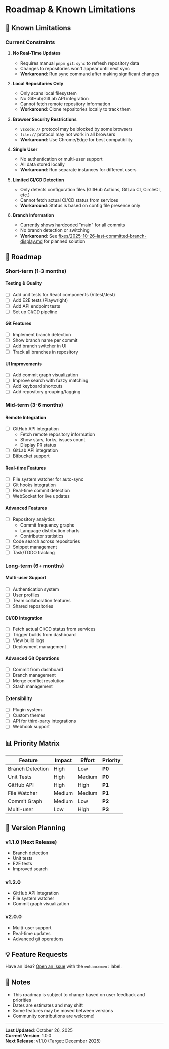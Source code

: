 # Roadmap & Known Limitations

## 🚧 Known Limitations

### Current Constraints

1. **No Real-Time Updates**
   - Requires manual `pnpm git:sync` to refresh repository data
   - Changes to repositories won't appear until next sync
   - **Workaround**: Run sync command after making significant changes

2. **Local Repositories Only**
   - Only scans local filesystem
   - No GitHub/GitLab API integration
   - Cannot fetch remote repository information
   - **Workaround**: Clone repositories locally to track them

3. **Browser Security Restrictions**
   - `vscode://` protocol may be blocked by some browsers
   - `file://` protocol may not work in all browsers
   - **Workaround**: Use Chrome/Edge for best compatibility

4. **Single User**
   - No authentication or multi-user support
   - All data stored locally
   - **Workaround**: Run separate instances for different users

5. **Limited CI/CD Detection**
   - Only detects configuration files (GitHub Actions, GitLab CI, CircleCI, etc.)
   - Cannot fetch actual CI/CD status from services
   - **Workaround**: Status is based on config file presence only

6. **Branch Information**
   - Currently shows hardcoded "main" for all commits
   - No branch detection or switching
   - **Workaround**: See [fixes/2025-10-26-last-committed-branch-display.md](fixes/2025-10-26-last-committed-branch-display.md) for planned solution

## 🎯 Roadmap

### Short-term (1-3 months)

#### Testing & Quality

- [ ] Add unit tests for React components (Vitest/Jest)
- [ ] Add E2E tests (Playwright)
- [ ] Add API endpoint tests
- [ ] Set up CI/CD pipeline

#### Git Features

- [ ] Implement branch detection
- [ ] Show branch name per commit
- [ ] Add branch switcher in UI
- [ ] Track all branches in repository

#### UI Improvements

- [ ] Add commit graph visualization
- [ ] Improve search with fuzzy matching
- [ ] Add keyboard shortcuts
- [ ] Add repository grouping/tagging

### Mid-term (3-6 months)

#### Remote Integration

- [ ] GitHub API integration
  - Fetch remote repository information
  - Show stars, forks, issues count
  - Display PR status
- [ ] GitLab API integration
- [ ] Bitbucket support

#### Real-time Features

- [ ] File system watcher for auto-sync
- [ ] Git hooks integration
- [ ] Real-time commit detection
- [ ] WebSocket for live updates

#### Advanced Features

- [ ] Repository analytics
  - Commit frequency graphs
  - Language distribution charts
  - Contributor statistics
- [ ] Code search across repositories
- [ ] Snippet management
- [ ] Task/TODO tracking

### Long-term (6+ months)

#### Multi-user Support

- [ ] Authentication system
- [ ] User profiles
- [ ] Team collaboration features
- [ ] Shared repositories

#### CI/CD Integration

- [ ] Fetch actual CI/CD status from services
- [ ] Trigger builds from dashboard
- [ ] View build logs
- [ ] Deployment management

#### Advanced Git Operations

- [ ] Commit from dashboard
- [ ] Branch management
- [ ] Merge conflict resolution
- [ ] Stash management

#### Extensibility

- [ ] Plugin system
- [ ] Custom themes
- [ ] API for third-party integrations
- [ ] Webhook support

## 📊 Priority Matrix

| Feature | Impact | Effort | Priority |
|---------|--------|--------|----------|
| Branch Detection | High | Low | **P0** |
| Unit Tests | High | Medium | **P0** |
| GitHub API | High | High | **P1** |
| File Watcher | Medium | Medium | **P1** |
| Commit Graph | Medium | Low | **P2** |
| Multi-user | Low | High | **P3** |

## 🔄 Version Planning

### v1.1.0 (Next Release)

- Branch detection
- Unit tests
- E2E tests
- Improved search

### v1.2.0

- GitHub API integration
- File system watcher
- Commit graph visualization

### v2.0.0

- Multi-user support
- Real-time updates
- Advanced git operations

## 💡 Feature Requests

Have an idea? [Open an issue](https://github.com/username/repo/issues) with the `enhancement` label.

## 📝 Notes

- This roadmap is subject to change based on user feedback and priorities
- Dates are estimates and may shift
- Some features may be moved between versions
- Community contributions are welcome!

---

**Last Updated**: October 26, 2025  
**Current Version**: 1.0.0  
**Next Release**: v1.1.0 (Target: December 2025)

